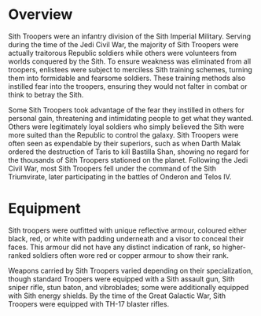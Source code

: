 # Overview

Sith Troopers were an infantry division of the Sith Imperial Military.
Serving during the time of the Jedi Civil War, the majority of Sith Troopers were actually traitorous Republic soldiers while others were volunteers from worlds conquered by the Sith.
To ensure weakness was eliminated from all troopers, enlistees were subject to merciless Sith training schemes, turning them into formidable and fearsome soldiers.
These training methods also instilled fear into the troopers, ensuring they would not falter in combat or think to betray the Sith.

Some Sith Troopers took advantage of the fear they instilled in others for personal gain, threatening and intimidating people to get what they wanted.
Others were legitimately loyal soldiers who simply believed the Sith were more suited than the Republic to control the galaxy.
Sith Troopers were often seen as expendable by their superiors, such as when Darth Malak ordered the destruction of Taris to kill Bastilla Shan, showing no regard for the thousands of Sith Troopers stationed on the planet.
Following the Jedi Civil War, most Sith Troopers fell under the command of the Sith Triumvirate, later participating in the battles of Onderon and Telos IV.

# Equipment

Sith troopers were outfitted with unique reflective armour, coloured either black, red, or white with padding underneath and a visor to conceal their faces.
This armour did not have any distinct indication of rank, so higher-ranked soldiers often wore red or copper armour to show their rank.

Weapons carried by Sith Troopers varied depending on their specialization, though standard Troopers were equipped with a Sith assault gun, Sith sniper rifle, stun baton, and vibroblades; some were additionally equipped with Sith energy shields.
By the time of the Great Galactic War, Sith Troopers were equipped with TH-17 blaster rifles.
